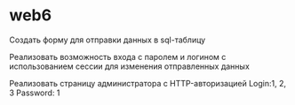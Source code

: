 # web6
Создать форму для отправки данных в sql-таблицу

Реализовать возможность входа с паролем и логином с использованием сессии для изменения отправленных данных

Реализовать страницу администратора с HTTP-авторизацией
Login:1, 2, 3
Password: 1
